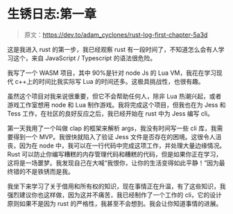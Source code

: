 # 生锈日志:第一章

> 原文：<https://dev.to/adam_cyclones/rust-log-first-chapter-5a3d>

这是我进入 rust 的第一步，我已经观察 rust 有一段时间了，不知道怎么会有人学习这个，来自 JavaScript / Typescript 的语法很危险。

我写了一个 WASM 项目，其中 90%是针对 node Js 的 Lua VM，我花在学习现代 c++上的时间比我实际写 Lua 的时间还多。这极具挑战性，也很有趣。

虽然这个项目对我来说很重要，但它不会帮助任何人，除非 Lua 热潮兴起，或者游戏工作室想用 node 和 Lua 制作游戏。我将完成这个项目，但我也在为 Jess 和 Tess 工作，在社区的良好反应之后，我已经开始在 rust 中为 Jess 编写 cli。

第一天我用了一个叫做 clap 的框架来解析 args，我没有时间写一些 cli 库，我需要得到一个 MVP。我很快就陷入了验证 Jess 文件是否存在的困境。这很令人沮丧，因为在 node 中，我可以在一行代码中完成这项工作，并处理大量边缘情况。Rust 可以防止你编写糟糕的内存管理代码和糟糕的代码，但是如果你正在学习，这将是一场噩梦。我发现自己在大喊“我恨你，让你的生活变得如此平静！”因为最终错的不是铁锈而是我。

我坐下来学习了关于借用和所有权的知识，现在事情正在升温，有了这些知识，我强烈建议你也这样做，因为这并不痛苦，我已经制作了一个工作的 cli，它的设计原则如果不是因为 rust 的严格性，我甚至不会想到。我会让你知道事情的进展。